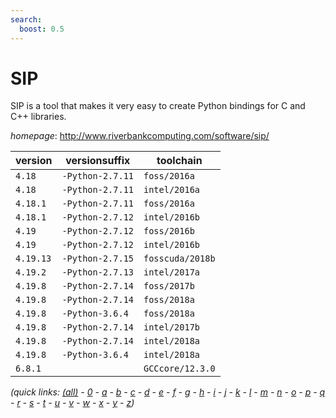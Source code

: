 ```yaml
---
search:
  boost: 0.5
---
```

# SIP

SIP is a tool that makes it very easy to create Python bindings for C and C++ libraries.

*homepage*: <http://www.riverbankcomputing.com/software/sip/>

version | versionsuffix | toolchain
--------|---------------|----------
``4.18`` | ``-Python-2.7.11`` | ``foss/2016a``
``4.18`` | ``-Python-2.7.11`` | ``intel/2016a``
``4.18.1`` | ``-Python-2.7.11`` | ``foss/2016a``
``4.18.1`` | ``-Python-2.7.12`` | ``intel/2016b``
``4.19`` | ``-Python-2.7.12`` | ``foss/2016b``
``4.19`` | ``-Python-2.7.12`` | ``intel/2016b``
``4.19.13`` | ``-Python-2.7.15`` | ``fosscuda/2018b``
``4.19.2`` | ``-Python-2.7.13`` | ``intel/2017a``
``4.19.8`` | ``-Python-2.7.14`` | ``foss/2017b``
``4.19.8`` | ``-Python-2.7.14`` | ``foss/2018a``
``4.19.8`` | ``-Python-3.6.4`` | ``foss/2018a``
``4.19.8`` | ``-Python-2.7.14`` | ``intel/2017b``
``4.19.8`` | ``-Python-2.7.14`` | ``intel/2018a``
``4.19.8`` | ``-Python-3.6.4`` | ``intel/2018a``
``6.8.1`` |  | ``GCCcore/12.3.0``


*(quick links: [(all)](../index.md) - [0](../0/index.md) - [a](../a/index.md) - [b](../b/index.md) - [c](../c/index.md) - [d](../d/index.md) - [e](../e/index.md) - [f](../f/index.md) - [g](../g/index.md) - [h](../h/index.md) - [i](../i/index.md) - [j](../j/index.md) - [k](../k/index.md) - [l](../l/index.md) - [m](../m/index.md) - [n](../n/index.md) - [o](../o/index.md) - [p](../p/index.md) - [q](../q/index.md) - [r](../r/index.md) - [s](../s/index.md) - [t](../t/index.md) - [u](../u/index.md) - [v](../v/index.md) - [w](../w/index.md) - [x](../x/index.md) - [y](../y/index.md) - [z](../z/index.md))*

